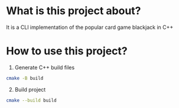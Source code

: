 # What is this project about?
It is a CLI implementation of the popular card game blackjack in C++

# How to use this project?
1. Generate C++ build files
```bash
cmake -B build
```

2. Build project
```bash
cmake --build build
```
